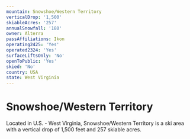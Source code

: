 ```yaml
---
mountain: Snowshoe/Western Territory
verticalDrop: '1,500'
skiableAcres: '257'
annualSnowfall: '180'
owner: Alterra
passAffiliations: Ikon
operating2425: 'Yes'
operated2324: 'Yes'
surfaceLiftsOnly: 'No'
openToPublic: 'Yes'
skied: 'No'
country: USA
state: West Virginia
---
```


# Snowshoe/Western Territory

Located in U.S. - West Virginia, Snowshoe/Western Territory is a ski area with a vertical drop of 1,500 feet and 257 skiable acres.
